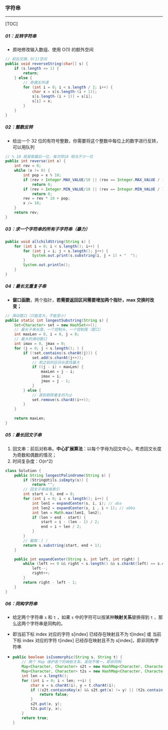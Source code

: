 ### 字符串

------

[TOC]

##### 01：反转字符串

- 原地修改输入数组、使用 O(1) 的额外空间


```java
// 前后交换，O(1)空间
public void reverseString(char[] s) {
    if (s.length <= 1) {  
        return;
    } else {
        // 奇偶无所谓
        for (int i = 0; i < s.length / 2; i++) {
            char x = s[s.length-(i + 1)];
            s[s.length-(i + 1)] = s[i];
            s[i] = x;
        }
    }
}
```

##### 02：整数反转

- 给出一个 32 位的有符号整数，你需要将这个整数中每位上的数字进行反转，可以用队列


```java
// % 10 就是取最后一位，每次除10 相当于少一位
public int reverse(int x) {
    int rev = 0;
    while (x != 0) {
        int pop = x % 10;
        if (rev > Integer.MAX_VALUE/10 || (rev == Integer.MAX_VALUE / 10 && pop > 7)) 
            return 0;
        if (rev < Integer.MIN_VALUE/10 || (rev == Integer.MIN_VALUE / 10 && pop < -8))
            return 0;
        rev = rev * 10 + pop;
        x /= 10;
    }
    return rev;
}
```

##### 03：求一个字符串的所有子字符串（暴力）

```java
public void allchildString(String s) {
    for (int i = 0; i < s.length(); i++) {
        for (int j = i; j < s.length(); j++) {
            System.out.print(s.substring(i, j + 1) + "  ");
        }
        System.out.println();
    }
}
```

##### 04：最长无重复子串

- **窗口函数**，两个指针，**若需要返回区间需要增加两个指针，max 交换时改变；**

```java
// 滑动窗口（只能变大，不能变小）
public static int longestSubstring(String s) {
    Set<Character> set = new HashSet<>();
    // 最长子串长度，一个控制头，一个控制尾（窗口）
    int maxLen = 0, i = 0, j = 0;
    // 最大的滑动窗口
    int imax = 0, jmax = 0;
    for (j = 0; j < s.length(); ) {
        if (!set.contains(s.charAt(j))) {
            set.add(s.charAt(j++));
            // 和之前的区间长度找最大
            if ((j - i) > maxLen) {
                maxLen = j - i;
                imax = i;
                jmax = j - 1;
            }
        } else {
            // 直到剔除重复的为止
            set.remove(s.charAt(i++));
        }
    }
    
    return maxLen;
}
```

##### 05：最长回文子串

1. 回文串：前后对称串。**中心扩展算法**：以每个字母为回文中心，考虑回文长度为奇数和偶数的情况；
2. 时间复杂度：O(n^2)

```java
class Solution {
    public String longestPalindrome(String s) {
		if (StringUtils.isEmpty(s)) {
            return "";
        // 回文子串首尾索引
        int start = 0, end = 0;
        for (int i = 0; i < s.length(); i++) {
            int len1 = expandCenter(s, i, i); // aba
            int len2 = expandCenter(s, i , i + 1); // abba
            int len = Math.max(len1, len2);
            if (len > end - start) {
                start = i - (len - 1) / 2;
                end = i + len / 2;
            }
        }
        // 截取：[ ）
        return s.substring(start, end + 1);
    }

    public int expandCenter(String s, int left, int right) {
        while (left >= 0 && right < s.length() && s.charAt(left) == s.charAt(right)) {
            left--;
            right++;
        }
        return right - left - 1;
    }
}
```

##### 06：同构字符串

- 给定两个字符串 `s` 和 `t` ，如果 `s` 中的字符可以按某种**映射关系**替换得到 `t` ，那么这两个字符串是同构的。

- 即当前下标 index 对应的字符 s[index] 已经存在映射且不为 t[index] 或 当前下标 index 对应的字符 t[index] 已经存在映射且不为 s[index]，即非同构字符串

- ```java
  public boolean isIsomorphic(String s, String t) {
      // 两个 Map 维护各个的映射关系，发现不唯一，即非同构
      Map<Character, Character> s2t = new HashMap<Character, Character>();
      Map<Character, Character> t2s = new HashMap<Character, Character>();
      int len = s.length();
      for (int i = 0; i < len; ++i) {
          char x = s.charAt(i), y = t.charAt(i);
          if ((s2t.containsKey(x) && s2t.get(x) != y) || (t2s.containsKey(y) && t2s.get(y) != x)) {
              return false;
          }
          s2t.put(x, y);
          t2s.put(y, x);
      }
      return true;
  }
  ```

  
